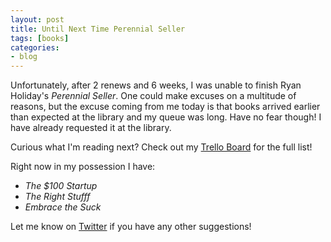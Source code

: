```yaml
---
layout: post
title: Until Next Time Perennial Seller
tags: [books]
categories:
- blog
---
```


Unfortunately, after 2 renews and 6 weeks, I was unable to finish Ryan Holiday's *Perennial Seller*. One could make excuses on a multitude of reasons, but the excuse coming from me today is that books arrived earlier than expected at the library and my queue was long. Have no fear though! I have already requested it at the library. 

Curious what I'm reading next? Check out my [Trello Board](https://trello.com/b/lVgkXJ30/reading-list) for the full list!

Right now in my possession I have:
- *The $100 Startup*
- *The Right Stufff*
- *Embrace the Suck*

Let me know on [Twitter](https://twitter.com/kevinguebert) if you have any other suggestions!


